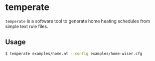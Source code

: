 # temperate

`temperate` is a software tool to generate home heating schedules from simple text rule files.

## Usage

```sh
$ temperate examples/home.nt --config examples/home-wiser.cfg
```
